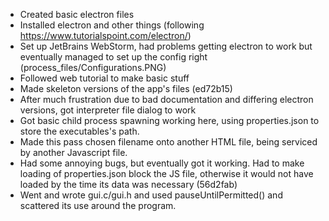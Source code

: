 * Created basic electron files
* Installed electron and other things (following https://www.tutorialspoint.com/electron/)
* Set up JetBrains WebStorm, had problems getting electron to work but eventually managed to set up the config right
  (process_files/Configurations.PNG)
* Followed web tutorial to make basic stuff
* Made skeleton versions of the app's files (ed72b15)
* After much frustration due to bad documentation and differing electron versions, got interpreter file dialog to work
* Got basic child process spawning working here, using properties.json to store the executables's path.
* Made this pass chosen filename onto another HTML file, being serviced by another Javascript file.
* Had some annoying bugs, but eventually got it working. Had to make loading of properties.json block the JS file,
  otherwise it would not have loaded by the time its data was necessary (56d2fab)
* Went and wrote gui.c/gui.h and used pauseUntilPermitted() and scattered its use around the program. 